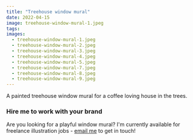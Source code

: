 ```yaml
---
title: "Treehouse window mural"
date: 2022-04-15
image: treehouse-window-mural-1.jpeg
tags:
images:
  - treehouse-window-mural-1.jpeg
  - treehouse-window-mural-2.jpeg
  - treehouse-window-mural-3.jpeg
  - treehouse-window-mural-4.jpeg
  - treehouse-window-mural-5.jpeg
  - treehouse-window-mural-7.jpeg
  - treehouse-window-mural-8.jpeg
  - treehouse-window-mural-9.jpeg
---
```


A painted treehouse window mural for a coffee loving house in the trees. 

### Hire me to work with your brand
Are you looking for a playful window mural? I'm currently available for freelance illustration jobs - [email me](mailto:vicky@vickyhughes.co.uk) to get in touch!
